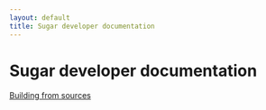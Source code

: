 ```yaml
---
layout: default
title: Sugar developer documentation
---
```


Sugar developer documentation
=============================

[Building from sources](build.html)
